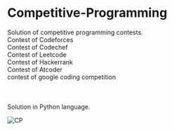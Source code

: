 # Competitive-Programming
Solution of competitive programming contests.<br>
Contest of Codeforces<br>
Contest of Codechef<br>
Contest of Leetcode<br>
Contest of Hackerrank<br>
Contest of Atcoder<br>
contest of google coding competition <br>
<br><br><br>
Solution in Python language.  


![CP](https://user-images.githubusercontent.com/103498656/172355684-36f4db75-b3c3-4b53-8170-e3de66e747bd.png)


